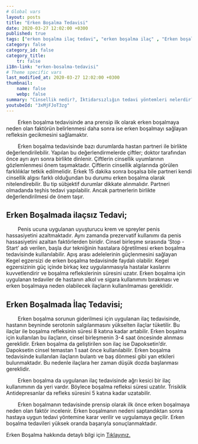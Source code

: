 ```yaml
---
# Global vars
layout: posts
title: "Erken Boşalma Tedavisi"
date: 2020-03-27 12:02:00 +0300
published: true
tags: ["erken boşalma ilaç tedavi", "erken boşalma ilaç" , "Erken boşalma", "Erken boşalma tedavisi", "erken boşalma sebepleri", "erken boşalma nedeni", "erken boşalma çözüm", "erken boşalma hakkında" , "erken boşalma nedir" , "erken boşalma ilaçsız tedavi" , "erken boşalma stop start" , "erken boşalma kegel egzersizi" , "erken boşalma nasıl"]
category: false
category_id: false
category_title:
    tr: false
i18n-link: "erken-bosalma-tedavisi"
# Theme specific vars
last_modified_at: 2020-03-27 12:02:00 +0300
thumbnail:
    name: false
    webp: false
summary: "Cinsellik nedir?, İktidarsızlığın tedavi yöntemleri nelerdir? , Cinsel arzu nedir? , Penis nasıl sertleşir? , Penisin sertleşme sorunları, Sertleşme sorunlarının tedavileri, İktidarsızlık tedavileri; ilaçla tedavi, mutluluk çubuğu (penil protez). Erken boşalma ve Erken boşalma tedavisi, erken boşalma sebepleri, erken boşalma neden olur, erken boşalma sebepleri, erken boşalma çözümü, erken boşalma hakkında"
youtubeId: "3xMjFJoT3zg"
---
```


&nbsp;&nbsp;&nbsp;&nbsp;&nbsp;&nbsp;&nbsp;&nbsp;Erken boşalma tedavisinde ana prensip ilk olarak erken boşalmaya neden olan faktörün belirlenmesi daha sonra ise erken boşalmayı sağlayan refleksin gecikmesini sağlamaktır.

&nbsp;&nbsp;&nbsp;&nbsp;&nbsp;&nbsp;&nbsp;&nbsp;Erken boşalma tedavisinde bazı durumlarda hastan partneri ile birlikte değerlendirilebilir. Yapılan bu değerlendirmelerde çiftler; doktor tarafından önce ayrı ayrı sonra birlikte dinlenir. Çiftlerin cinsellik uyumlarının gözlemlenmesi önem taşımaktadır. Çiftlerin cinsellik algılarında görülen farklılıklar tetkik edilmelidir. Erkek 15 dakika sonra boşalsa bile partneri kendi cinsellik algısı farklı olduğundan bu durumu erken boşalma olarak nitelendirebilir. Bu tip sübjektif durumlar dikkate alınmalıdır. Partneri olmadanda teşhis tedavi yapılabilir. Ancak partnerlerin birlikte değerlendirilmesi de önem taşır.

## Erken Boşalmada ilaçsız Tedavi;

&nbsp;&nbsp;&nbsp;&nbsp;&nbsp;&nbsp;&nbsp;&nbsp;Penis ucuna uygulanan uyuşturucu krem ve spreyler penis hassasiyetini azaltmaktadır. Aynı zamanda prezervatif kullanımı da penis hassasiyetini azaltan faktörlerden biridir. Cinsel birleşme sırasında  ‘Stop - Start’ adı verilen, başla dur tekniğinin hastalara öğretilmesi erken boşalma tedavisinde kullanılabilir. Apış arası adelelerinin güçlenmesini sağlayan Kegel egzersizi de erken boşalma tedavisinde faydalı olabilir. Kegel egzersizinin güç içinde birkaç kez uygulanmasıyla hastalar kaslarını kuvvetlendirir ve boşalma reflekslerinin süresini uzatır. Erken boşalma için uygulanan tedaviler de hastanın alkol ve sigara kullanımını bırakması ve erken boşalmaya neden olabilecek ilaçların kullanılmaması gereklidir.

## Erken Boşalmada İlaç Tedavisi;

&nbsp;&nbsp;&nbsp;&nbsp;&nbsp;&nbsp;&nbsp;&nbsp;Erken boşalma sorunun giderilmesi için uygulanan ilaç tedavisinde, hastanın beyninde serotonin salgılanmasını yükselten ilaçlar tüketilir. Bu ilaçlar ile boşalma refleksinin süresi 8 katına kadar artabilir. Erken boşalma için kullanılan bu ilaçların, cinsel birleşmenin 3-4 saat öncesinde alınması gereklidir. Erken boşalma da geliştirilen son ilaç ise Dapoksetin’dir. Dapoksetin cinsel temastan 1 saat önce kullanılabilir. Erken boşalma tedavisinde kullanılan ilaçların bulantı ve baş dönmesi gibi yan etkileri bulunmaktadır. Bu nedenle ilaçlara her zaman düşük dozda başlanması gereklidir.

&nbsp;&nbsp;&nbsp;&nbsp;&nbsp;&nbsp;&nbsp;&nbsp;Erken boşalma da uygulanan ilaç tedavisinde ağrı kesici bir ilaç kullanımının da yeri vardır. Böylece boşalma refleksi süresi uzatılır. Trisiklik Antidepresanlar da refleks süresini 5 katına kadar uzatabilir.

&nbsp;&nbsp;&nbsp;&nbsp;&nbsp;&nbsp;&nbsp;&nbsp;Erken boşalmanın tedavisinde prensip olarak ilk önce erken boşalmaya neden olan faktör incelenir. Erken boşalmanın nedeni saptandıktan sonra hastaya uygun tedavi yöntemine karar verilir ve uygulamaya geçilir. Erken boşalma tedavileri yüksek oranda başarıyla sonuçlanmaktadır.    

Erken Boşalma hakkında detaylı bilgi için [Tıklayınız.](https://www.onoluroloji.com/erken-bosalma)
